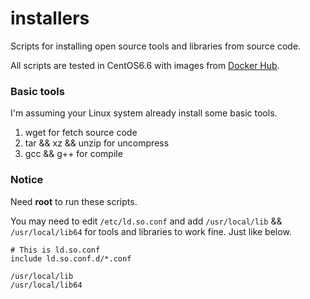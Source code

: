 installers
==========

Scripts for installing open source tools and libraries from source code.

All scripts are tested in CentOS6.6 with images from [Docker Hub](https://hub.docker.com/).

### Basic tools
I'm assuming your Linux system already install some basic tools.

1. wget for fetch source code
2. tar && xz && unzip for uncompress
3. gcc && g++ for compile

### Notice
Need **root** to run these scripts.

You may need to edit `/etc/ld.so.conf` and add `/usr/local/lib` && `/usr/local/lib64` for tools and libraries to work fine. Just like below.

```
# This is ld.so.conf
include ld.so.conf.d/*.conf

/usr/local/lib
/usr/local/lib64
```
